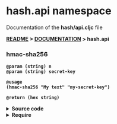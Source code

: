 
# <strong>hash.api</strong> namespace
<p>Documentation of the <strong>hash/api.cljc</strong> file</p>

<strong>[README](../../../README.md) > <strong>[DOCUMENTATION](../../COVER.md) > hash.api</strong>



### hmac-sha256

```
@param (string) n
@param (string) secret-key
```

```
@usage
(hmac-sha256 "My text" "my-secret-key")
```

```
@return (hex string)
```

<details>
<summary>Source code</summary>

```
(defn hmac-sha256
  [n secret-key]
  #?(:clj (-> n (mac/hash {:key secret-key :alg :hmac+sha256})
                (codecs/bytes->hex))))
```

</details>

<details>
<summary>Require</summary>

```
(ns my-namespace (:require [hash.api :as hash :refer [hmac-sha256]]))

(hash/hmac-sha256 ...)
(hmac-sha256      ...)
```

</details>
